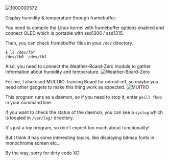 ![1000000572](https://github.com/user-attachments/assets/6496a7e0-6ee0-43b7-8986-386c78e023d7)

Display humidity & temperature through framebuffer.

You need to compile the Linux kernel with framebuffer options enabled and connect OLED which is portable with ssd1306 / ssd1315.

Then, you can check framebuffer files in your `/dev` directory.

```
$ ls /dev/fb*
/dev/fb0  /dev/fb1
```

Also, you need to connect the Weather-Board-Zero module to gather information about humidity and temperature.
![Weather-Board-Zero](https://www.odroid.nl/WBZ)

For me, I also used MULTIIO Training Board for odroid-m1, so maybe you need other gadgets to make this thing work as expected.
![MUITIIO](https://www.hardkernel.com/ko/shop/multi-i-o-training-board-for-m1s/)

This program runs as a daemon, so if you need to stop it, enter `pkill fbwb` in your command line.

If you want to check the status of the daemon, you can see a `syslog` which is located in `/var/log/` directory.

It's just a toy program, so don't expect too much about functionality!

But I think it has some interesting topics, like displaying bitmap fonts in monochrome screen etc...

By the way, sorry for dirty code XD
